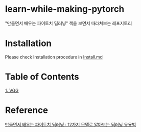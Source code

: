 # learn-while-making-pytorch
"만들면서 배우는 파이토치 딥러닝" 책을 보면서 따라쳐보는 레포지토리

# Installation
Please check Installation procedure in [Install.md](https://github.com/CV-JaeHa/virtual-environment-list/blob/main/lm.md)

# Table of Contents
[1. VGG](https://github.com/CV-JaeHa/learn-while-making-pytorch/tree/main/VGG) </br>

# Reference
[만들면서 배우는 파이토치 딥러닝 : 12가지 모델로 알아보는 딥러닝 응용법](http://www.yes24.com/Product/Goods/102931114)